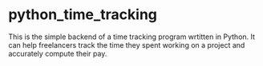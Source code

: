 # python_time_tracking
This is the simple backend of a time tracking program wrtitten in Python. It can help freelancers track the time they spent working on a project and accurately compute their pay.
